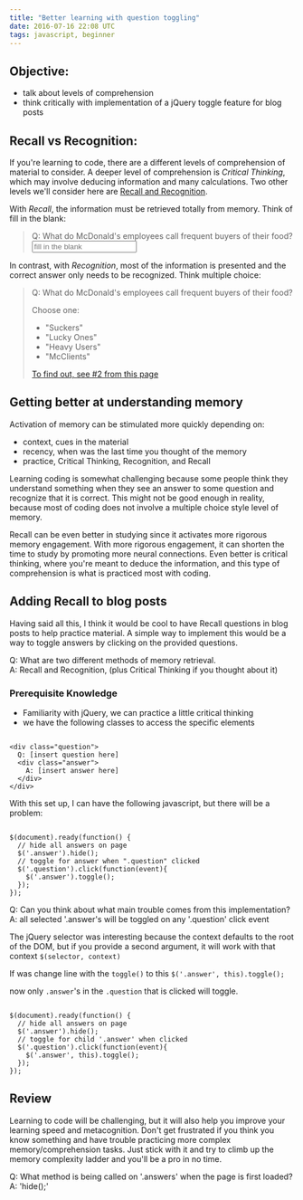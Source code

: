 ```yaml
---
title: "Better learning with question toggling"
date: 2016-07-16 22:08 UTC
tags: javascript, beginner
---
```


## Objective:

* talk about levels of comprehension
* think critically with implementation of a jQuery toggle feature for blog posts

## Recall vs Recognition:

If you're learning to code, there are a different levels of comprehension of material to consider. A deeper level of comprehension is *Critical Thinking*, which may involve deducing information and many calculations.  Two other levels we'll consider here are [Recall and Recognition](http://blogs.psychcentral.com/always-learning/2010/01/recognition-vs-recall/).

With *Recall*, the information must be retrieved totally from memory. Think of fill in the blank:

> Q: What do McDonald's employees call frequent buyers of their food? <input type="text" name="states" placeholder="fill in the blank">

In contrast, with *Recognition*, most of the information is presented and the correct answer only needs to be recognized. Think multiple choice:

> Q: What do McDonald's employees call frequent buyers of their food?
>
> Choose one:
>
> * "Suckers"
> * "Lucky Ones"
> * "Heavy Users"
> * "McClients"
>
> [To find out, see #2 from this page](http://www.livin3.com/50-cool-and-weird-fun-facts-that-you-should-know)

## Getting better at understanding memory

Activation of memory can be stimulated more quickly depending on:

* context, cues in the material
* recency, when was the last time you thought of the memory
* practice, Critical Thinking, Recognition, and Recall

Learning coding is somewhat challenging because some people think they understand something when they see an answer to some question and recognize that it is correct.  This might not be good enough in reality, because most of coding does not involve a multiple choice style level of memory.

Recall can be even better in studying since it activates more rigorous memory engagement. With more rigorous engagement, it can shorten the time to study by promoting more neural connections.  Even better is critical thinking, where you're meant to deduce the information, and this type of comprehension is what is practiced most with coding.

## Adding Recall to blog posts

Having said all this, I think it would be cool to have Recall questions in blog posts to help practice material.  A simple way to implement this would be a way to toggle answers by clicking on the provided questions.

<div class="question">Q: What are two different methods of memory retrieval.
  <div class="answer">
    A: Recall and Recognition, (plus Critical Thinking if you thought about it)
  </div>
</div>

### Prerequisite Knowledge

* Familiarity with jQuery, we can practice a little critical thinking
* we have the following classes to access the specific elements

~~~

<div class="question">
  Q: [insert question here]
  <div class="answer">
    A: [insert answer here]
  </div>
</div>
~~~

With this set up, I can have the following javascript, but there will be a problem:

~~~

$(document).ready(function() {
  // hide all answers on page
  $('.answer').hide();
  // toggle for answer when ".question" clicked
  $('.question').click(function(event){
    $('.answer').toggle();
  });
});
~~~


<div class="question">
  Q: Can you think about what main trouble comes from this implementation?
  <div class="answer">
    A: all selected '.answer's will be toggled on any '.question' click event
  </div>
</div>

The jQuery selector was interesting because the context defaults to the root of
the DOM, but if you provide a second argument, it will work with that context `$(selector, context)`

If was change line with the `toggle()` to this `$('.answer', this).toggle();`

now only `.answer`'s in the `.question` that is clicked will toggle.

~~~

$(document).ready(function() {
  // hide all answers on page
  $('.answer').hide();
  // toggle for child '.answer' when clicked
  $('.question').click(function(event){
    $('.answer', this).toggle();
  });
});
~~~

## Review

Learning to code will be challenging, but it will also help you improve your learning speed and metacognition.  Don't get frustrated if you think you know something and have trouble practicing more complex memory/comprehension tasks.  Just stick with it and try to climb up the memory complexity ladder and you'll be a pro in no time.

<div class="question">
  Q: What method is being called on '.answers' when the page is first loaded?
  <div class="answer">
    A: 'hide();'
  </div>
</div>

